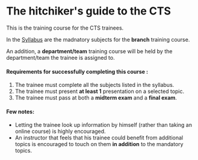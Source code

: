 # The hitchiker's guide to the CTS

This is the training course for the CTS trainees.

In the [Syllabus](./Syllabus.md) are the madnatory subjects for the **branch** training course.

An addition, a **department/team** training course will be held by the department/team the trainee is assigned to.

#### Requirements for successfully completing this course :
1. The trainee must complete all the subjects listed in the syllabus.
2. The trainee must present **at least 1** presentation on a selected topic.
3. The trainee must pass at both a **midterm exam** and a **final exam**.


#### Few notes:
- Letting the trainee look up information by himself (rather than taking an online course) is highly encouraged.
- An instructor that feels that his trainee could benefit from additional topics is encouraged to touch on them **in addition** to the mandatory topics.
